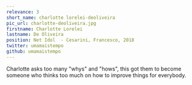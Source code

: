 ```yaml
---
relevance: 3
short_name: charlotte lorelei-deoliveira
pic_url: charlotte-deoliveira.jpg
firstname: Charlotte Lorelei
lastname: De Oliveira
position: Net Idol  - Cesarini, Francesco, 2018
twitter: umamaistempo
github: umamaistempo
---
```

<p>Charlotte asks too many "whys" and "hows", this got them to become someone who thinks too much on how to improve things for everybody.
</p>
